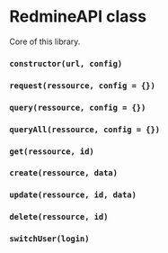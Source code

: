 # RedmineAPI class
Core of this library.

### `constructor(url, config)`

### `request(ressource, config = {})`

### `query(ressource, config = {})`

### `queryAll(ressource, config = {})`

### `get(ressource, id)`

### `create(ressource, data)`

### `update(ressource, id, data)`

### `delete(ressource, id)`

### `switchUser(login)`
